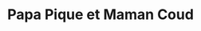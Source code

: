 ---
title: "Papa Pique et Maman Coud"
url: /saint-germain-en-laye/papa-pique-et-maman-coud/
shop: vêtements
---